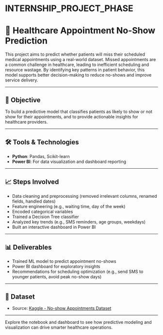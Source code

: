# INTERNSHIP_PROJECT_PHASE

# 🏥 Healthcare Appointment No-Show Prediction

This project aims to predict whether patients will miss their scheduled medical appointments using a real-world dataset. Missed appointments are a common challenge in healthcare, leading to inefficient scheduling and resource wastage. By identifying key patterns in patient behavior, this model supports better decision-making to reduce no-shows and improve service delivery.

---

## 📌 Objective
To build a predictive model that classifies patients as likely to show or not show for their appointments, and to provide actionable insights for healthcare providers.

---

## 🛠 Tools & Technologies
- **Python**: Pandas, Scikit-learn
- **Power BI**: For data visualization and dashboard reporting

---

## 📈 Steps Involved
- Data cleaning and preprocessing (removed irrelevant columns, renamed fields, handled dates)
- Feature engineering (e.g., waiting time, day of the week)
- Encoded categorical variables
- Trained a Decision Tree classifier
- Analyzed key trends (e.g., SMS reminders, age groups, weekdays)
- Built an interactive dashboard in Power BI

---

## 📊 Deliverables
- Trained ML model to predict appointment no-shows
- Power BI dashboard for exploratory insights
- Recommendations for scheduling optimization (e.g., send SMS to younger patients, avoid peak no-show days)

---

## 📂 Dataset
- Source: [Kaggle - No-show Appointments Dataset](https://www.kaggle.com/datasets/joniarroba/noshowappointments)

---

Explore the notebook and dashboard to see how predictive modeling and visualization can drive smarter healthcare operations.
